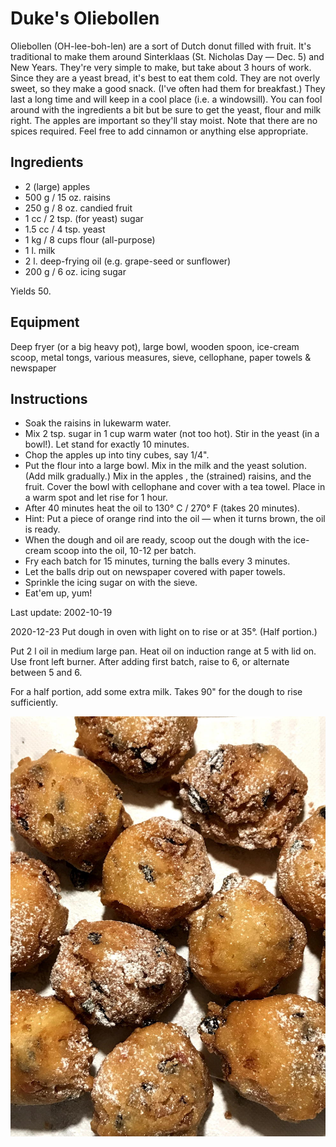 # Duke's Oliebollen

Oliebollen (OH-lee-boh-len) are a sort of Dutch donut filled with fruit. It's traditional to make them around Sinterklaas (St. Nicholas Day — Dec. 5) and New Years. They're very simple to make, but take about 3 hours of work. Since they are a yeast bread, it's best to eat them cold. They are not overly sweet, so they make a good snack. (I've often had them for breakfast.) They last a long time and will keep in a cool place (i.e. a windowsill). You can fool around with the ingredients a bit but be sure to get the yeast, flour and milk right. The apples are important so they'll stay moist. Note that there are no spices required. Feel free to add cinnamon or anything else appropriate.

## Ingredients

- 2 (large) apples
- 500 g / 15 oz. raisins
- 250 g / 8 oz. candied fruit
- 1 cc / 2 tsp. (for yeast) sugar
- 1.5 cc / 4 tsp. yeast
- 1 kg / 8 cups flour (all-purpose)
- 1 l. milk
- 2 l. deep-frying oil (e.g. grape-seed or sunflower)
- 200 g / 6 oz. icing sugar 

Yields 50.

## Equipment

Deep fryer (or a big heavy pot), large bowl, wooden spoon, ice-cream scoop, metal tongs, various measures, sieve, cellophane, paper towels & newspaper

## Instructions

- Soak the raisins in lukewarm water.
- Mix 2 tsp. sugar in 1 cup warm water (not too hot). Stir in the yeast (in a bowl!). Let stand for exactly 10 minutes.
- Chop the apples up into tiny cubes, say 1/4".
- Put the flour into a large bowl. Mix in the milk and the yeast solution. (Add milk gradually.) Mix in the apples , the (strained) raisins, and the fruit. Cover the bowl with cellophane and cover with a tea towel. Place in a warm spot and let rise for 1 hour.
- After 40 minutes heat the oil to 130° C / 270° F (takes 20 minutes).
- Hint: Put a piece of orange rind into the oil — when it turns brown, the oil is ready.
- When the dough and oil are ready, scoop out the dough with the ice-cream scoop into the oil, 10-12 per batch.
- Fry each batch for 15 minutes, turning the balls every 3 minutes.
- Let the balls drip out on newspaper covered with paper towels.
- Sprinkle the icing sugar on with the sieve.
- Eat'em up, yum!

Last update: 2002-10-19

2020-12-23
Put dough in oven with light on to rise or at 35°. (Half portion.)

Put 2 l oil in medium large pan. 
Heat oil on induction range at 5 with lid on. Use front left burner. 
After adding first batch, raise to 6, or alternate between 5 and 6. 


For a half portion, add some extra milk.
Takes 90" for the dough to rise sufficiently. 



  
![Oliebollen](images/oliebollen.jpeg)

